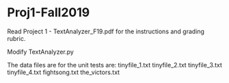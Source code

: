 # Proj1-Fall2019

Read Project 1 - TextAnalyzer_F19.pdf for the instructions and grading rubric. 

Modify TextAnalyzer.py

The data files are for the unit tests are:
tinyfile_1.txt
tinyfile_2.txt
tinyfile_3.txt
tinyfile_4.txt
fightsong.txt
the_victors.txt
